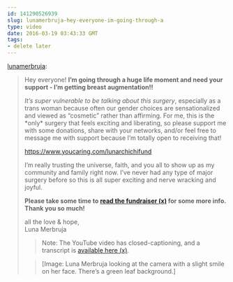 ```yaml
---
id: 141290526939
slug: lunamerbruja-hey-everyone-im-going-through-a
type: video
date: 2016-03-19 03:43:33 GMT
tags:
- delete later
---
```

<p><a class="tumblr_blog" href="http://lunamerbruja.tumblr.com/post/141284706866">lunamerbruja</a>:</p>
<blockquote>
<p><p>Hey everyone! <b>I’m going through a huge life moment and need your support - I’m getting breast augmentation!!</b></p>
<p><i>It’s super vulnerable to be talking about this surgery</i>, especially as a trans woman because often our gender choices are sensationalized and viewed as “cosmetic” rather than affirming. For me, this is the *only* surgery that feels exciting and liberating, so please support me with some donations, share with your networks, and/or feel free to message me with support because I’m totally open to receiving that!</p>
<p><a href="https://www.youcaring.com/lunarchichifund">https://www.youcaring.com/lunarchichifund</a><br></p>
<p>I’m really trusting the universe, faith, and you all to show up as my community and family right now. I’ve never had any type of major surgery before so this is all super exciting and nerve wracking and joyful.</p>
<p><b>Please take some time to <a href="https://www.youcaring.com/lunarchichifund">read the fundraiser (x)</a> for some more info. Thank you so much!</b></p>
<p>all the love &amp; hope,<br>Luna Merbruja</p>
<blockquote><p>Note: The YouTube video has closed-captioning, and a transcript is <a href="https://docs.google.com/document/d/1mpJzu_T-Ll74zmevJIq2rx_HY_H1RUg46FTImYJ9PGg/edit?usp=sharing">available here (x)</a>.</p></blockquote>
<blockquote><p>[Image: Luna Merbruja looking at the camera with a slight smile on her face. There’s a green leaf background.]</p></blockquote></p>
</blockquote>

